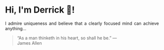 # Hi, I'm Derrick 👋!
<p align="justify">I admire uniqueness and believe that a clearly focused mind can achieve anything...</p> 
<!-- #quote-start -->
<blockquote>&ldquo;As a man thinketh in his heart, so shall he be.&rdquo; &mdash; <footer>James Allen</footer></blockquote>
<!-- #quote-end -->
